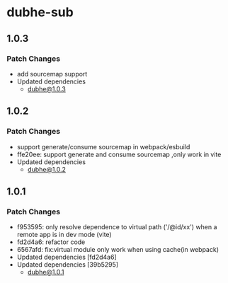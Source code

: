 # dubhe-sub

## 1.0.3

### Patch Changes

- add sourcemap support
- Updated dependencies
  - dubhe@1.0.3

## 1.0.2

### Patch Changes

- support generate/consume sourcemap in webpack/esbuild
- ffe20ee: support generate and consume sourcemap ,only work in vite
- Updated dependencies
  - dubhe@1.0.2

## 1.0.1

### Patch Changes

- f953595: only resolve dependence to virtual path ('/@id/xx') when a remote app is in dev mode (vite)
- fd2d4a6: refactor code
- 6567afd: fix:virtual module only work when using cache(in webpack)
- Updated dependencies [fd2d4a6]
- Updated dependencies [39b5295]
  - dubhe@1.0.1
